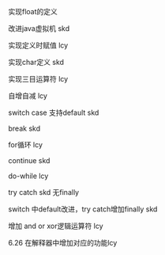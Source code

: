 实现float的定义

改进java虚拟机 skd

实现定义时赋值 lcy

实现char定义 skd

实现三目运算符 lcy

自增自减 lcy

switch case  支持default skd

break skd

for循环 lcy

continue skd 

do-while lcy

try catch skd 无finally

switch 中default改进，try catch增加finally skd 

增加 and or xor逻辑运算符 lcy

6.26 在解释器中增加对应的功能lcy
